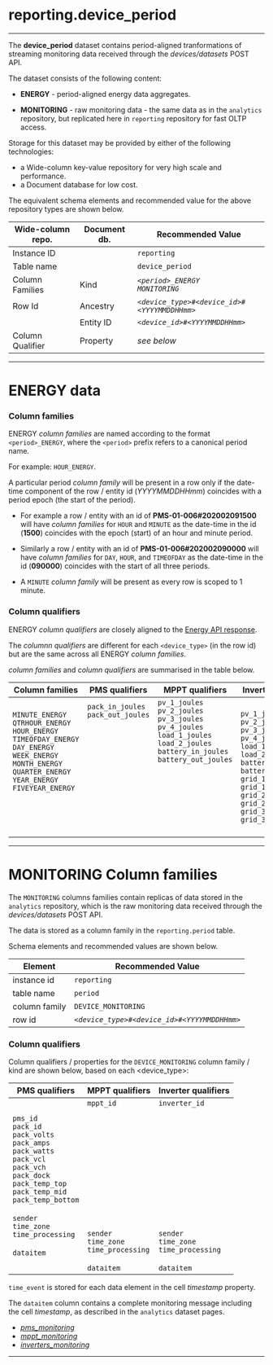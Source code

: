 
# reporting.device_period 
---

The **device_period** dataset contains period-aligned tranformations of streaming monitoring data received through the _devices/datasets_ POST API.

The dataset consists of the following content:

- **ENERGY** - period-aligned energy data aggregates.

- **MONITORING** - raw monitoring data - the same data as in the `analytics` repository, but replicated here in `reporting` repository for fast OLTP access.

Storage for this dataset may be provided by either of the following technologies:

- a Wide-column key-value repository for very high scale and performance.
- a Document database for low cost.

The equivalent schema elements and recommended value for the above repository types are shown below.

Wide-column repo.       | Document db.      | Recommended Value
---                     | ---               | ---
Instance ID             |                   | `reporting`
Table name              |                   | `device_period`
Column Families         | Kind              | _`<period>_ENERGY`<br>`MONITORING`_
Row Id                  | Ancestry          | _`<device_type>#<device_id>#<YYYYMMDDHHmm>`_
<i></i>                 | Entity ID         | _`<device_id>#<YYYYMMDDHHmm>`_
Column Qualifier        | Property          | _see below_


---

# ENERGY data

### Column families

ENERGY _column families_ are named according to the format `<period>_ENERGY`, where the `<period>` prefix refers to a canonical period name.

For example: `HOUR_ENERGY`.

A particular period _column family_ will be present in a row only if the date-time component of the row / entity id (_YYYYMMDDHHmm_) coincides with a period epoch (the start of the period).

- For example a row / entity with an id of **PMS-01-006#202002091500** will have _column families_ for `HOUR` and `MINUTE` as the date-time in the id (**1500**) coincides with the epoch (start) of an hour and minute period.

- Similarly a row / entity with an id of **PMS-01-006#202002090000** will have _column families_ for `DAY`, `HOUR`, and `TIMEOFDAY` as the date-time in the id (**090000**) coincides with the start of all three periods.

- A `MINUTE` _column family_ will be present as every row is scoped to 1 minute.

### Column qualifiers

ENERGY _column qualifiers_ are closely aligned to the [Energy API response](/docs/api.sundaya.monitored.equipment/0/c/Examples/GET/energy%20GET%20example).

The _columnn qualifiers_ are different for each `<device_type>` (in the row id) but are the same across all ENERGY _column families_. 

_column families_ and _column qualifiers_ are summarised in the table below.


Column families   | PMS qualifiers  | MPPT qualifiers   | Inverter qualifiers
---               | ---             | ---               | ---
`MINUTE_ENERGY`<br>`QTRHOUR_ENERGY`<br>`HOUR_ENERGY`<br>`TIMEOFDAY_ENERGY`<br>`DAY_ENERGY`<br>`WEEK_ENERGY`<br>`MONTH_ENERGY`<br>`QUARTER_ENERGY`<br>`YEAR_ENERGY`<br>`FIVEYEAR_ENERGY`<br><br><br><br>               | `pack_in_joules`<br>`pack_out_joules`<br><br><br><br><br><br><br><br><br><br><br><br>            | `pv_1_joules`<br>`pv_2_joules`<br>`pv_3_joules`<br>`pv_4_joules`<br>`load_1_joules`<br>`load_2_joules`<br>`battery_in_joules`<br>`battery_out_joules`<br><br><br><br><br><br><br><br>               | `pv_1_joules`<br>`pv_2_joules`<br>`pv_3_joules`<br>`pv_4_joules`<br>`load_1_joules`<br>`load_2_joules`<br>`battery_in_joules`<br>`battery_out_joules`<br>`grid_1_in_joules`<br>`grid_1_out_joules`<br>`grid_2_in_joules`<br>`grid_2_out_joules`<br>`grid_3_in_joules`<br>`grid_3_out_joules`

---

# MONITORING Column families 

The `MONITORING` columns families contain replicas of data stored in the `analytics` repository, which is the raw monitoring data received through the _devices/datasets_ POST API. 

The data is stored as a column family in the `reporting.period` table.

Schema elements and recommended values are shown below.

Element             | Recommended Value
---                 | ---
instance id         | `reporting`
table name          | `period`
column family       | `DEVICE_MONITORING`
row id              | _`<device_type>#<device_id>#<YYYYMMDDHHmm>`_


### Column qualifiers

Column qualifiers / properties for the `DEVICE_MONITORING` column family / kind are shown below, based on each <device_type>: 

PMS qualifiers  | MPPT qualifiers   | Inverter qualifiers
---             | ---               | ---   
`pms_id`<br>`pack_id`<br>`pack_volts`<br>`pack_amps`<br>`pack_watts`<br>`pack_vcl`<br>`pack_vch`<br>`pack_dock`<br>`pack_temp_top`<br>`pack_temp_mid`<br>`pack_temp_bottom`<br><br>`sender`<br>`time_zone`<br>`time_processing`<br><br>`dataitem` | `mppt_id`<br><br><br><br><br><br><br><br><br><br><br><br><br>`sender`<br>`time_zone`<br>`time_processing`<br><br>`dataitem` | `inverter_id`<br><br><br><br><br><br><br><br><br><br><br><br><br>`sender`<br>`time_zone`<br>`time_processing`<br><br>`dataitem`

`time_event` is stored for each data element in the cell _timestamp_ property.  

The `dataitem` column contains a complete monitoring message including the cell _timestamp_, as described in the `analytics` dataset pages.

- _[pms_monitoring](/docs/api.sundaya.monitored.equipment/0/c/Implementation/Datasets/analytics/pms_monitoring)_
- _[mppt_monitoring](/docs/api.sundaya.monitored.equipment/0/c/Implementation/Datasets/analytics/mppt_monitoring)_
- _[inverters_monitoring](/docs/api.sundaya.monitored.equipment/0/c/Implementation/Datasets/analytics/inverter_monitoring)_


--- 